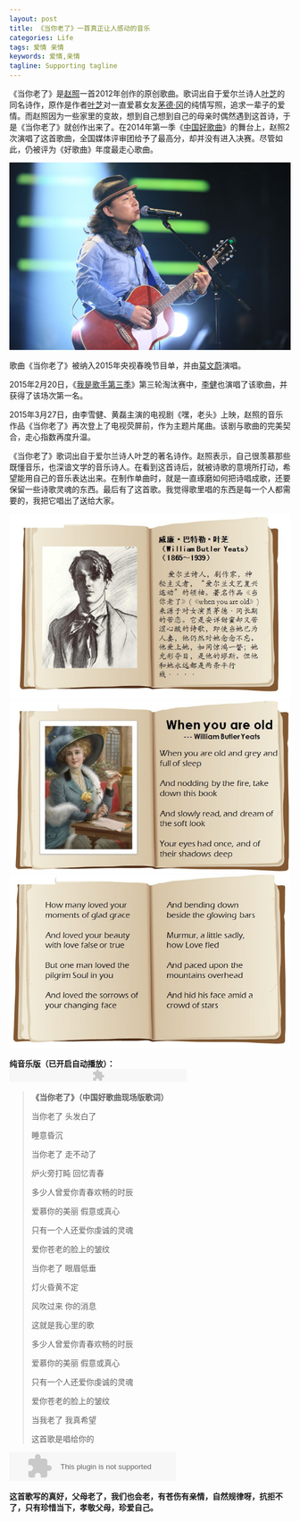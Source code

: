 ```yaml
---
layout: post
title: 《当你老了》一首真正让人感动的音乐
categories: Life
tags: 爱情 亲情 
keywords: 爱情,亲情
tagline: Supporting tagline
---
```


《当你老了》是[赵照](http://baike.baidu.com/view/2026785.htm)一首2012年创作的原创歌曲。歌词出自于爱尔兰诗人[叶芝](http://baike.baidu.com/view/7846.htm)的同名诗作，原作是作者[叶芝](http://baike.baidu.com/view/7846.htm)对一直爱慕女友[茅德·冈](http://baike.baidu.com/view/5510268.htm)的纯情写照，追求一辈子的爱情。而赵照因为一些家里的变故，想到自己想到自己的母亲时偶然遇到这首诗，于是《当你老了》就创作出来了。在2014年第一季《[中国好歌曲](http://baike.baidu.com/view/10392638.htm)》的舞台上，赵照2次演唱了这首歌曲，全国媒体评审团给予了最高分，却并没有进入决赛。尽管如此，仍被评为《好歌曲》年度最走心歌曲。

<img src="/assets/pictures/Life/Boxcn_whenYouAreOld_4.jpg">

歌曲《当你老了》被纳入2015年央视春晚节目单，并由[莫文蔚](http://baike.baidu.com/view/7336.htm)演唱。

2015年2月20日，《[我是歌手第三季](http://baike.baidu.com/view/12757222.htm)》第三轮淘汰赛中，[李健](http://baike.baidu.com/subview/15865/4811514.htm)也演唱了该歌曲，并获得了该场次第一名。

2015年3月27日，由李雪健、黄磊主演的电视剧《嘿，老头》上映，赵照的音乐作品《当你老了》再次登上了电视荧屏前，作为主题片尾曲。该剧与歌曲的完美契合，走心指数再度升温。

《当你老了》歌词出自于爱尔兰诗人叶芝的著名诗作。赵照表示，自己很羡慕那些既懂音乐，也深谙文学的音乐诗人。在看到这首诗后，就被诗歌的意境所打动，希望能用自己的音乐表达出来。在制作单曲时，就是一直琢磨如何把诗唱成歌，还要保留一些诗歌灵魂的东西。最后有了这首歌。我觉得歌里唱的东西是每一个人都需要的，我把它唱出了送给大家。

<img src="/assets/pictures/Life/Boxcn_whenYouAreOld_1.jpg">

<img src="/assets/pictures/Life/Boxcn_whenYouAreOld_2.jpg">

<img src="/assets/pictures/Life/Boxcn_whenYouAreOld_3.jpg">

**纯音乐版（已开启自动播放）：**
<embed playerid="musicplayer_97351427030071396" flashvars="type=art&amp;aid=dbc973f50102vnl2&amp;songlist=100239878&amp;sn=0&amp;auto=true" wmode="transparent" scale="noscale" quality="high" bgcolor="#000" name="xx0" src="http://music.sina.com.cn/shequ/player/sinablog/blogPlayer.swf" type="application/x-shockwave-flash" pluginspage="http://www.macromedia.com/go/getflashplayer" height="23px" width="318px"><br>

> **《当你老了》（中国好歌曲现场版歌词）**
>
> 当你老了 头发白了
>
> 睡意昏沉
>
> 当你老了 走不动了
>
> 炉火旁打盹 回忆青春
>
> 多少人曾爱你青春欢畅的时辰
>
> 爱慕你的美丽 假意或真心
>
> 只有一个人还爱你虔诚的灵魂
>
> 爱你苍老的脸上的皱纹
>
> 当你老了 眼眉低垂
>
> 灯火昏黄不定
>
> 风吹过来 你的消息
>
> 这就是我心里的歌
>
> 多少人曾爱你青春欢畅的时辰
>
> 爱慕你的美丽 假意或真心
>
> 只有一个人还爱你虔诚的灵魂
>
> 爱你苍老的脸上的皱纹
>
> 当我老了 我真希望
>
> 这首歌是唱给你的

<embed src="http://music.163.com/style/swf/widget.swf?sid=26090100&type=2&auto=0&width=278&height=32" width="298" height="52"  allowNetworking="all">

**这首歌写的真好，父母老了，我们也会老，有苍伤有亲情，自然规律呀，抗拒不了，只有珍惜当下，孝敬父母，珍爱自己。**